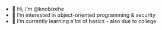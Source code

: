 - 👋 Hi, I’m @knobizehe
- 👀 I’m interested in object-oriented programming & security
- 🌱 I’m currently learning a'lot of basics - also due to college

<!---
knobizehe/knobizehe is a ✨ special ✨ repository because its `README.md` (this file) appears on your GitHub profile.
You can click the Preview link to take a look at your changes.
--->
